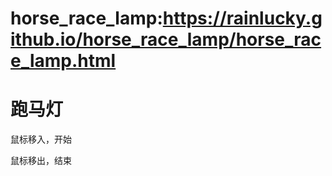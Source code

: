# horse_race_lamp:https://rainlucky.github.io/horse_race_lamp/horse_race_lamp.html
<h1>跑马灯</h1>
<p>鼠标移入，开始</p>
<p>鼠标移出，结束</p>
